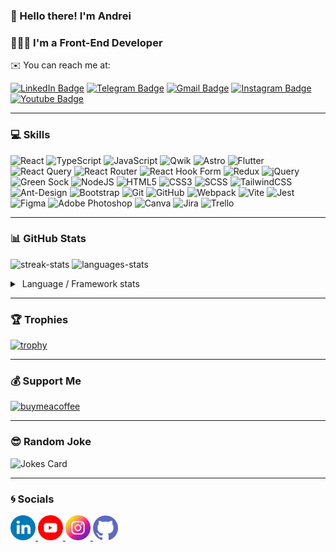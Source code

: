 ### 👋 Hello there! I'm Andrei

### 🧑🏻‍💻 I'm a Front-End Developer

✉️ You can reach me at:

[![LinkedIn Badge](https://img.shields.io/badge/-LinkedIn-blue?style=flat&logo=Linkedin&logoColor=white)](https://www.linkedin.com/in/exslym)
[![Telegram Badge](https://img.shields.io/badge/-Telegram-deepskyblue?style=flat&logo=Telegram&logoColor=white)](https://t.me/exslym)
[![Gmail Badge](https://img.shields.io/badge/-Gmail-mediumseagreen?style=flat&logo=Gmail&logoColor=white)](mailto:exslym@gmail.com)
[![Instagram Badge](https://img.shields.io/badge/-Instagram-deeppink?style=flat&logo=Instagram&logoColor=white)](https://www.instagram.com/ex.slym/)
[![Youtube Badge](https://img.shields.io/badge/-Youtube-crimson?style=flat&logo=Youtube&logoColor=white)](https://www.youtube.com/c/exslym)

---

### 💻 Skills

![React](https://img.shields.io/badge/react-%2320232a.svg?style=for-the-badge&logo=react&logoColor=%2361DAFB)
![TypeScript](https://img.shields.io/badge/typescript-%23007ACC.svg?style=for-the-badge&logo=typescript&logoColor=white)
![JavaScript](https://img.shields.io/badge/javascript-%23323330.svg?style=for-the-badge&logo=javascript&logoColor=%23F7DF1E)
![Qwik](https://img.shields.io/badge/qwik-%2315B6F6.svg?style=for-the-badge&logo=javascript&logoColor=black)
![Astro](https://img.shields.io/badge/astro-%237F52FF.svg?style=for-the-badge&logo=astro&logoColor=white)
![Flutter](https://img.shields.io/badge/Flutter-%2302569B.svg?style=for-the-badge&logo=Flutter&logoColor=white)
![React Query](https://img.shields.io/badge/-React%20Query-FF4154?style=for-the-badge&logo=react%20query&logoColor=white)
![React Router](https://img.shields.io/badge/React_Router-CA4245?style=for-the-badge&logo=react-router&logoColor=white)
![React Hook Form](https://img.shields.io/badge/React%20Hook%20Form-%23EC5990.svg?style=for-the-badge&logo=reacthookform&logoColor=white)
![Redux](https://img.shields.io/badge/redux-%23593d88.svg?style=for-the-badge&logo=redux&logoColor=white)
![jQuery](https://img.shields.io/badge/jquery-%230769AD.svg?style=for-the-badge&logo=jquery&logoColor=white)
![Green Sock](https://img.shields.io/badge/green%20sock-88CE02?style=for-the-badge&logo=greensock&logoColor=white)
![NodeJS](https://img.shields.io/badge/node.js-6DA55F?style=for-the-badge&logo=node.js&logoColor=white)
![HTML5](https://img.shields.io/badge/html5-%23E34F26.svg?style=for-the-badge&logo=html5&logoColor=white)
![CSS3](https://img.shields.io/badge/css3-%231572B6.svg?style=for-the-badge&logo=css3&logoColor=white)
![SCSS](https://img.shields.io/badge/SCSS-hotpink.svg?style=for-the-badge&logo=SASS&logoColor=white)
![TailwindCSS](https://img.shields.io/badge/tailwindcss-%2338B2AC.svg?style=for-the-badge&logo=tailwind-css&logoColor=white)
![Ant-Design](https://img.shields.io/badge/-AntDesign-%230170FE?style=for-the-badge&logo=ant-design&logoColor=white)
![Bootstrap](https://img.shields.io/badge/bootstrap-%23563D7C.svg?style=for-the-badge&logo=bootstrap&logoColor=white)
![Git](https://img.shields.io/badge/git-%23F05033.svg?style=for-the-badge&logo=git&logoColor=white)
![GitHub](https://img.shields.io/badge/github-%23121011.svg?style=for-the-badge&logo=github&logoColor=white)
![Webpack](https://img.shields.io/badge/webpack-%238DD6F9.svg?style=for-the-badge&logo=webpack&logoColor=black)
![Vite](https://img.shields.io/badge/vite-%23646CFF.svg?style=for-the-badge&logo=vite&logoColor=white)
![Jest](https://img.shields.io/badge/-jest-%23C21325?style=for-the-badge&logo=jest&logoColor=white)
![Figma](https://img.shields.io/badge/figma-%23F24E1E.svg?style=for-the-badge&logo=figma&logoColor=white)
![Adobe Photoshop](https://img.shields.io/badge/adobe%20photoshop-%2331A8FF.svg?style=for-the-badge&logo=adobe%20photoshop&logoColor=white)
![Canva](https://img.shields.io/badge/Canva-%2300C4CC.svg?style=for-the-badge&logo=Canva&logoColor=white)
![Jira](https://img.shields.io/badge/jira-%230A0FFF.svg?style=for-the-badge&logo=jira&logoColor=white)
![Trello](https://img.shields.io/badge/Trello-%23026AA7.svg?style=for-the-badge&logo=Trello&logoColor=white)

---

### 📊 GitHub Stats

<p align="left">
	<img height="194px" width="495px" src="http://github-readme-streak-stats.herokuapp.com?user=exslym&theme=dark" alt="streak-stats"/>
	<img height="195px" src="https://github-readme-stats.vercel.app/api/top-langs/?username=exslym&layout=compact&theme=dark" alt="languages-stats"/>
</p>

<details>
  <summary>&nbsp;Language&nbsp;/&nbsp;Framework stats</summary>
  <br/>
  <a href="https://profile.codersrank.io/user/exslym/">
		  <img src="https://cr-skills-chart-widget.azurewebsites.net/api/api?username=exslym&skills=JavaScript,TypeScript,SCSS,HTML,CSS,PHP&width=900&height=300" alt="codersrank-stats">
  </a>
</details>

---

### 🏆 Trophies

[![trophy](https://github-profile-trophy.vercel.app/?username=exslym&margin-w=5&margin-h=5&theme=onestar&title=Repositories,Commits,Stars,Followers,PullRequest)](https://github.com/exslym/github-profile-trophy)

---

### 💰 Support Me

<p align="left">
	<a href="https://www.buymeacoffee.com/exslym" target="_blank">
		<img src="https://cdn.buymeacoffee.com/buttons/v2/default-yellow.png" width="180" alt="buymeacoffee"/>
	</a>
</p>

---

### 😎 Random Joke

![Jokes Card](https://readme-jokes.vercel.app/api?borderColor=%23FFF&bgColor=%2322272E)

---

### 🌀 Socials

<p align="left">
	<a href="https://www.linkedin.com/in/exslym" target="_blank" rel="noreferrer">
		<img src="assets/linkedin.png" width="40" height="40"  alt="LinkedIn" title="LinkedIn"/>
	</a>
	<a href="https://www.youtube.com/c/exslym" target="_blank" rel="noreferrer">
		<img src="assets/youtube.png" width="40" height="40" alt="Youtube" title="Youtube"/>
	</a>
	<a href="https://www.instagram.com/ex.slym" target="_blank" rel="noreferrer">
		<img src="assets/instagram.png" width="40" height="40"  alt="Instagram" title="Instagram"/>
	</a>
	<a href="https://www.github.com/exslym" target="_blank" rel="noreferrer">
		<img src="assets/github.png" width="40" height="40"  alt="Github" title="Github"/>
	</a>
</p>
